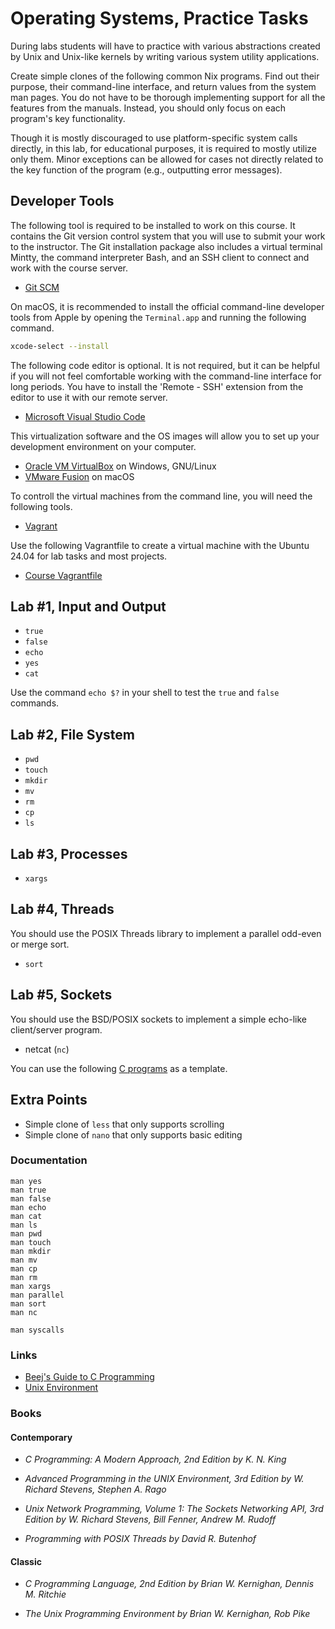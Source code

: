 Operating Systems, Practice Tasks
=================================

During labs students will have to practice with various abstractions created by Unix and Unix-like kernels by writing various system utility applications.

Create simple clones of the following common Nix programs. Find out their purpose, their command-line interface, and return values from the system man pages. You do not have to be thorough implementing support for all the features from the manuals. Instead, you should only focus on each program's key functionality.

Though it is mostly discouraged to use platform-specific system calls directly, in this lab, for educational purposes, it is required to mostly utilize only them. Minor exceptions can be allowed for cases not directly related to the key function of the program (e.g., outputting error messages).

## Developer Tools

The following tool is required to be installed to work on this course. It contains the Git version control system that you will use to submit your work to the instructor. The Git installation package also includes a virtual terminal Mintty, the command interpreter Bash, and an SSH client to connect and work with the course server.

* [Git SCM](https://git-scm.com)

On macOS, it is recommended to install the official command-line developer tools from Apple by opening the `Terminal.app` and running the following command.

```bash
xcode-select --install
```

The following code editor is optional. It is not required, but it can be helpful if you will not feel comfortable working with the command-line interface for long periods. You have to install the 'Remote - SSH' extension from the editor to use it with our remote server.

* [Microsoft Visual Studio Code](https://code.visualstudio.com)

This virtualization software and the OS images will allow you to set up your development environment on your computer.

* [Oracle VM VirtualBox](https://www.virtualbox.org) on Windows, GNU/Linux
* [VMware Fusion](https://www.vmware.com/products/desktop-hypervisor/workstation-and-fusion) on macOS

To controll the virtual machines from the command line, you will need the following tools.

* [Vagrant](https://www.vagrantup.com)

Use the following Vagrantfile to create a virtual machine with the Ubuntu 24.04 for lab tasks and most projects.

* [Course Vagrantfile](https://github.com/auca/com.341/blob/master/Other/Vagrantfile)

## Lab #1, Input and Output

* `true`
* `false`
* `echo`
* `yes`
* `cat`

Use the command `echo $?` in your shell to test the `true` and `false` commands.

## Lab #2, File System

* `pwd`
* `touch`
* `mkdir`
* `mv`
* `rm`
* `cp`
* `ls`

## Lab #3, Processes

* `xargs`

## Lab #4, Threads

You should use the POSIX Threads library to implement a parallel odd-even or merge sort.

* `sort`

## Lab #5, Sockets

You should use the BSD/POSIX sockets to implement a simple echo-like client/server program.

* netcat (`nc`)

You can use the following [C programs](https://github.com/auca/com.463/tree/master/client_server_example) as a template.

## Extra Points

* Simple clone of `less` that only supports scrolling
* Simple clone of `nano` that only supports basic editing

### Documentation

    man yes
    man true
    man false
    man echo
    man cat
    man ls
    man pwd
    man touch
    man mkdir
    man mv
    man cp
    man rm
    man xargs
    man parallel
    man sort
    man nc

    man syscalls

### Links

* [Beej's Guide to C Programming](http://beej.us/guide/bgc)
* [Unix Environment](https://drive.google.com/file/d/0B85z_dQxOMgLNDN3QTFrSmYxZm8/view?usp=sharing&resourcekey=0-M_TMmM3wqZuxQF68g5lIVQ)

### Books

#### Contemporary

* _C Programming: A Modern Approach, 2nd Edition by K. N. King_

* _Advanced Programming in the UNIX Environment, 3rd Edition by W. Richard
  Stevens, Stephen A. Rago_

* _Unix Network Programming, Volume 1: The Sockets Networking API, 3rd Edition
  by W. Richard Stevens, Bill Fenner, Andrew M. Rudoff_

* _Programming with POSIX Threads by David R. Butenhof_

#### Classic

* _C Programming Language, 2nd Edition by Brian W. Kernighan, Dennis M.
  Ritchie_

* _The Unix Programming Environment by Brian W. Kernighan, Rob Pike_
